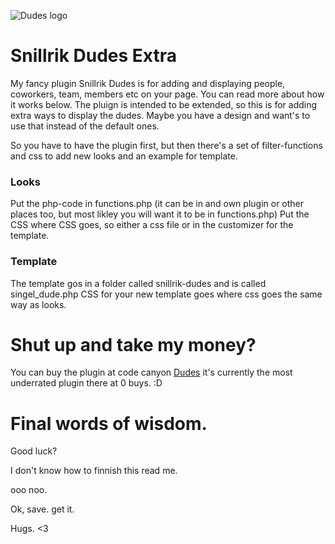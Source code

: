 ![Dudes logo](https://snillrik.com/wp-content/uploads/2022/01/logo_clean-300x67.png)

# Snillrik Dudes Extra
My fancy plugin Snillrik Dudes is for adding and displaying people, coworkers, team, members etc on your page. You can read more about how it works below. 
The pluign is intended to be extended, so this is for adding extra ways to display the dudes. Maybe you have a design and want's to use that instead of the default ones. 

So you have to have the plugin first, but then there's a set of filter-functions and css to add new looks and an example for template. 

### Looks
Put the php-code in functions.php (it can be in and own plugin or other places too, but most likley you will want it to be in functions.php)
Put the CSS where CSS goes, so either a css file or in the customizer for the template.


### Template
The template gos in a folder called snillrik-dudes and is called singel_dude.php
CSS for your new template goes where css goes the same way as looks.

# Shut up and take my money?
You can buy the plugin at code canyon [Dudes](https://codecanyon.net/item/dudes/35819561) it's currently the most underrated plugin there at 0 buys. :D

# Final words of wisdom.
Good luck? 

I don't know how to finnish this read me.

ooo noo.

Ok, save. get it. 




Hugs. <3
